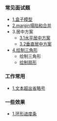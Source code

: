 ### 常见面试题
* [1.盒子模型](src/interview/README.md)
* [2.margin塌陷和合并](src/interview/README.md)
* 3.居中方案
  * [3.1水平居中方案](src/interview/middle/middle.html)
  * [3.2垂直居中方案](src/interview/verticalCenter/verticalCenter.html)
* [4.绘制三角形](src/interview/triangle/triangle.html)
  * 绘制三角形
  * [绘制扇形](src/interview/triangle/pieChart.html)
  
  
### 工作常用
* [1.文本超出省略号](src/work/text.html)


### 一些效果
* [1.环形进度条](src/interview/triangle/pieChart.html)
